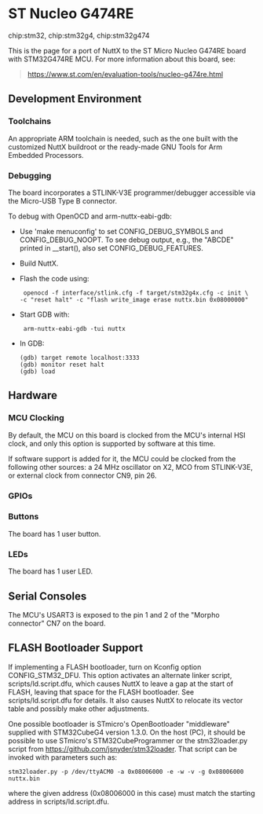 ST Nucleo G474RE
================

chip:stm32, chip:stm32g4, chip:stm32g474

This is the page for a port of NuttX to the ST Micro Nucleo G474RE board
with STM32G474RE MCU. For more information about this board, see:

> <https://www.st.com/en/evaluation-tools/nucleo-g474re.html>

Development Environment
-----------------------

### Toolchains

An appropriate ARM toolchain is needed, such as the one built with the
customized NuttX buildroot or the ready-made GNU Tools for Arm Embedded
Processors.

### Debugging

The board incorporates a STLINK-V3E programmer/debugger accessible via
the Micro-USB Type B connector.

To debug with OpenOCD and arm-nuttx-eabi-gdb:

-   Use \'make menuconfig\' to set CONFIG\_DEBUG\_SYMBOLS and
    CONFIG\_DEBUG\_NOOPT. To see debug output, e.g., the \"ABCDE\"
    printed in \_\_start(), also set CONFIG\_DEBUG\_FEATURES.

-   Build NuttX.

-   Flash the code using:

         openocd -f interface/stlink.cfg -f target/stm32g4x.cfg -c init \
        -c "reset halt" -c "flash write_image erase nuttx.bin 0x08000000"

-   Start GDB with:

         arm-nuttx-eabi-gdb -tui nuttx

-   In GDB:

        (gdb) target remote localhost:3333
        (gdb) monitor reset halt
        (gdb) load

Hardware
--------

### MCU Clocking

By default, the MCU on this board is clocked from the MCU\'s internal
HSI clock, and only this option is supported by software at this time.

If software support is added for it, the MCU could be clocked from the
following other sources: a 24 MHz oscillator on X2, MCO from STLINK-V3E,
or external clock from connector CN9, pin 26.

### GPIOs

### Buttons

The board has 1 user button.

### LEDs

The board has 1 user LED.

Serial Consoles
---------------

The MCU\'s USART3 is exposed to the pin 1 and 2 of the \"Morpho
connector\" CN7 on the board.

FLASH Bootloader Support
------------------------

If implementing a FLASH bootloader, turn on Kconfig option
CONFIG\_STM32\_DFU. This option activates an alternate linker script,
scripts/ld.script.dfu, which causes NuttX to leave a gap at the start of
FLASH, leaving that space for the FLASH bootloader. See
scripts/ld.script.dfu for details. It also causes NuttX to relocate its
vector table and possibly make other adjustments.

One possible bootloader is STmicro\'s OpenBootloader \"middleware\"
supplied with STM32CubeG4 version 1.3.0. On the host (PC), it should be
possible to use STmicro\'s STM32CubeProgrammer or the stm32loader.py
script from <https://github.com/jsnyder/stm32loader>. That script can be
invoked with parameters such as:

    stm32loader.py -p /dev/ttyACM0 -a 0x08006000 -e -w -v -g 0x08006000 nuttx.bin

where the given address (0x08006000 in this case) must match the
starting address in scripts/ld.script.dfu.
